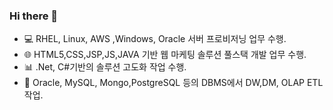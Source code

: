 ### Hi there 👋

- 💻 RHEL, Linux, AWS ,Windows, Oracle 서버 프로비저닝 업무 수행.
- 🌐 HTML5,CSS,JSP,JS,JAVA 기반 웹 마케팅 솔루션 풀스택 개발 업무 수행.
- 📊 .Net, C#기반의 솔루션 고도화 작업 수행.
- 💾 Oracle, MySQL, Mongo,PostgreSQL 등의 DBMS에서 DW,DM, OLAP ETL 작업.
